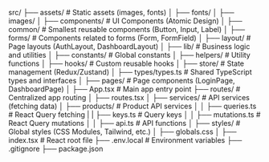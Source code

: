 src/
├── assets/                # Static assets (images, fonts)
│   ├── fonts/
│   ├── images/
│
├── components/            # UI Components (Atomic Design)
│   ├── common/            # Smallest reusable components (Button, Input, Label)
│   ├── forms/             # Components related to forms (Form, FormField)
│   ├── layout/            # Page layouts (AuthLayout, DashboardLayout)
│
├── lib/                   # Business logic and utilities
│   ├── constants/         # Global constants
│   ├── helpers/           # Utility functions
│   ├── hooks/             # Custom reusable hooks
│   ├── store/             # State management (Redux/Zustand)
│   ├── types/types.ts     # Shared TypeScript types and interfaces
│
├── pages/                 # Page components (LoginPage, DashboardPage)
│        ├── App.tsx       # Main app entry point
├── routes/                # Centralized app routing
│   ├── routes.tsx
│
├── services/              # API services (fetching data)
│   ├── products/          # Product API services
│   │   ├── queries.ts # React Query fetching
|   |   ├── keys.ts # Query keys
│   │   ├── mutations.ts   # React Query mutations
│   │   ├── api.ts         # API functions
│
├── styles/                # Global styles (CSS Modules, Tailwind, etc.)
│   ├── globals.css
│
├── index.tsx              # React root file
├── .env.local             # Environment variables
├── .gitignore
├── package.json
